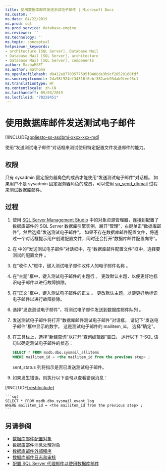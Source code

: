```yaml
---
title: 使用数据库邮件发送测试电子邮件 | Microsoft Docs
ms.custom: ''
ms.date: 04/22/2019
ms.prod: sql
ms.prod_service: database-engine
ms.reviewer: ''
ms.technology: ''
ms.topic: conceptual
helpviewer_keywords:
- architecture [SQL Server], Database Mail
- Database Mail [SQL Server], architecture
- Database Mail [SQL Server], components
author: MashaMSFT
ms.author: mathoma
ms.openlocfilehash: d8412a87703577595f0408de3b9cf26520160fdf
ms.sourcegitcommit: 2da98f924ef34516f6ebf382aeb93dab9fee26c1
ms.translationtype: HT
ms.contentlocale: zh-CN
ms.lasthandoff: 09/03/2019
ms.locfileid: "70228451"
---
```

# <a name="send-a-test-email-with-database-mail"></a>使用数据库邮件发送测试电子邮件  
[!INCLUDE[appliesto-ss-asdbmi-xxxx-xxx-md](../../includes/appliesto-ss-asdbmi-xxxx-xxx-md.md)]

使用“发送测试电子邮件”对话框来测试使用特定配置文件发送邮件的能力。

## <a name="permissions"></a>权限

只有 sysadmin 固定服务器角色的成员才能使用“发送测试电子邮件”对话框。 如果用户不是 sysadmin 固定服务器角色的成员，可以使用 [sp_send_dbmail](../system-stored-procedures/sp-send-dbmail-transact-sql.md) 过程来测试数据库邮件。

## <a name="procedure"></a>过程

1. 使用 [SQL Server Management Studio](../../ssms/download-sql-server-management-studio-ssms.md) 中的对象资源管理器，连接到配置了数据库邮件的 SQL Server 数据库引擎实例，展开“管理”，右键单击“数据库邮件”，然后选择“发送测试电子邮件”。 如果不存在数据库邮件配置文件，将通过一个对话框提示用户创建配置文件，同时还会打开“数据库邮件配置向导”。
1. 在 <instance name> 中的“发送测试电子邮件”对话框中，在“数据库邮件配置文件”框中，选择要测试的配置文件  。
1. 在“收件人”框中，键入测试电子邮件收件人的电子邮件名称  。
1. 在“主题”框中，键入测试电子邮件的主题行  。 更改默认主题，以便更好地标识电子邮件以进行故障排除。
1. 在“正文”框中，键入测试电子邮件的正文  。 更改默认主题，以便更好地标识电子邮件以进行故障排除。
1. 选择“发送测试电子邮件”，将测试电子邮件发送到数据库邮件队列  。
1. 发送测试电子邮件将打开“数据库邮件测试电子邮件”对话框。 请记下“发送电子邮件”框中显示的数字。 这是测试电子邮件的 mailitem_id。 选择“确定”。
1. 在工具栏上，选择“新建查询”以打开“查询编辑器”窗口。 运行以下 T-SQL 语句以确定测试电子邮件的状态：

    ```sql
    SELECT * FROM msdb.dbo.sysmail_allitems 
    WHERE mailitem_id = <the mailitem_id from the previous step> ;
    ```

    sent_status 列将指示是否已发送测试电子邮件。

1. 如果发生错误，则执行以下语句以查看错误消息：

[!INCLUDE[freshInclude](../../includes/paragraph-content/fresh-note-steps-feedback.md)]

    ```sql
    SELECT * FROM msdb.dbo.sysmail_event_log 
    WHERE mailitem_id = <the mailitem_id from the previous step> ;
    ```


##  <a name="RelatedContent"></a> 另请参阅 
  
-   [数据库邮件配置对象](../../relational-databases/database-mail/database-mail-configuration-objects.md)
-   [数据库邮件消息处理对象](../../relational-databases/database-mail/database-mail-messaging-objects.md)
-   [数据库邮件外部程序](../../relational-databases/database-mail/database-mail-external-program.md)
-   [数据库邮件日志和审核](../../relational-databases/database-mail/database-mail-log-and-audits.md)
-   [配置 SQL Server 代理邮件以使用数据库邮件](../../relational-databases/database-mail/configure-sql-server-agent-mail-to-use-database-mail.md)
  
  
